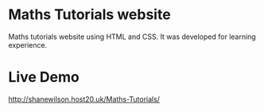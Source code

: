 # Maths Tutorials website
Maths tutorials website using HTML and CSS. It was developed for learning experience.

# Live Demo
http://shanewilson.host20.uk/Maths-Tutorials/
